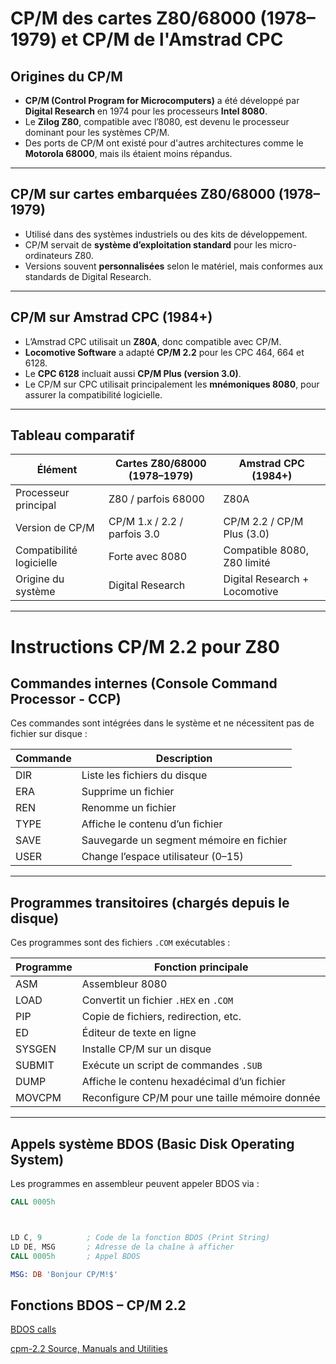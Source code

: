 #  CP/M des cartes Z80/68000 (1978–1979) et CP/M de l'Amstrad CPC

##  Origines du CP/M

- **CP/M (Control Program for Microcomputers)** a été développé par **Digital Research** en 1974 pour les processeurs **Intel 8080**.
- Le **Zilog Z80**, compatible avec l’8080, est devenu le processeur dominant pour les systèmes CP/M.
- Des ports de CP/M ont existé pour d'autres architectures comme le **Motorola 68000**, mais ils étaient moins répandus.

---

##  CP/M sur cartes embarquées Z80/68000 (1978–1979)

- Utilisé dans des systèmes industriels ou des kits de développement.
- CP/M servait de **système d’exploitation standard** pour les micro-ordinateurs Z80.
- Versions souvent **personnalisées** selon le matériel, mais conformes aux standards de Digital Research.

---

## CP/M sur Amstrad CPC (1984+)

- L’Amstrad CPC utilisait un **Z80A**, donc compatible avec CP/M.
- **Locomotive Software** a adapté **CP/M 2.2** pour les CPC 464, 664 et 6128.
- Le **CPC 6128** incluait aussi **CP/M Plus (version 3.0)**.
- Le CP/M sur CPC utilisait principalement les **mnémoniques 8080**, pour assurer la compatibilité logicielle.

---

## Tableau comparatif

| Élément                  | Cartes Z80/68000 (1978–1979) | Amstrad CPC (1984+)            |
|--------------------------|------------------------------|--------------------------------|
| Processeur principal     | Z80 / parfois 68000          | Z80A                           |
| Version de CP/M          | CP/M 1.x / 2.2 / parfois 3.0 | CP/M 2.2 / CP/M Plus (3.0)     |
| Compatibilité logicielle | Forte avec 8080              | Compatible 8080, Z80 limité    |
| Origine du système       | Digital Research             | Digital Research + Locomotive  |

---

# Instructions CP/M 2.2 pour Z80

## Commandes internes (Console Command Processor - CCP)

Ces commandes sont intégrées dans le système et ne nécessitent pas de fichier sur disque :

| Commande | Description                          |
|----------|--------------------------------------|
| DIR      | Liste les fichiers du disque         |
| ERA      | Supprime un fichier                  |
| REN      | Renomme un fichier                   |
| TYPE     | Affiche le contenu d’un fichier      |
| SAVE     | Sauvegarde un segment mémoire en fichier |
| USER     | Change l’espace utilisateur (0–15)   |

---

## Programmes transitoires (chargés depuis le disque)

Ces programmes sont des fichiers `.COM` exécutables :

| Programme | Fonction principale                          |
|-----------|----------------------------------------------|
| ASM       | Assembleur 8080                              |
| LOAD      | Convertit un fichier `.HEX` en `.COM`        |
| PIP       | Copie de fichiers, redirection, etc.         |
| ED        | Éditeur de texte en ligne                    |
| SYSGEN    | Installe CP/M sur un disque                  |
| SUBMIT    | Exécute un script de commandes `.SUB`        |
| DUMP      | Affiche le contenu hexadécimal d’un fichier  |
| MOVCPM    | Reconfigure CP/M pour une taille mémoire donnée |

---

## Appels système BDOS (Basic Disk Operating System)

Les programmes en assembleur peuvent appeler BDOS via :

```asm
CALL 0005h



LD C, 9          ; Code de la fonction BDOS (Print String)
LD DE, MSG       ; Adresse de la chaîne à afficher
CALL 0005h       ; Appel BDOS

MSG: DB 'Bonjour CP/M!$'
```

## Fonctions BDOS – CP/M 2.2


[BDOS calls](https://www.seasip.info/Cpm/bdos.html)


[cpm-2.2 Source, Manuals and Utilities](https://github.com/Z80-Retro/cpm-2.2) 




